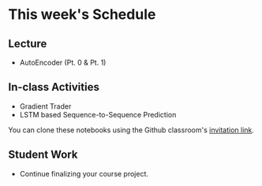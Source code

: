 # This week's Schedule

## Lecture
+ AutoEncoder (Pt. 0 & Pt. 1)

## In-class Activities
+ Gradient Trader
+ LSTM based Sequence-to-Sequence Prediction

You can clone these notebooks using the Github classroom's [invitation link](https://classroom.github.com/a/t8OTYdAl).

## Student Work
+ Continue finalizing your course project.
